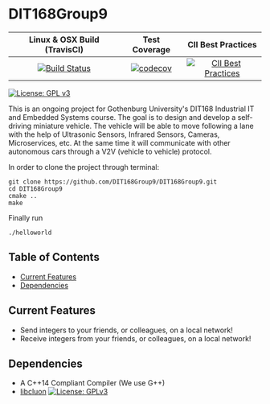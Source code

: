 # DIT168Group9

| Linux & OSX Build (TravisCI) | Test Coverage | CII Best Practices |
| :--------------------------: | :-----------: | :----------------: |
[![Build Status](https://travis-ci.org/DIT168Group9/DIT168Group9.svg?branch=master)](https://travis-ci.org/DIT168Group9/DIT168Group9) | [![codecov](https://codecov.io/gh/DIT168Group9/DIT168Group9/branch/master/graph/badge.svg)](https://codecov.io/gh/DIT168Group9/DIT168Group9) | [![CII Best Practices](https://bestpractices.coreinfrastructure.org/projects/1665/badge)](https://bestpractices.coreinfrastructure.org/projects/1665) |

[![License: GPL v3](https://img.shields.io/badge/License-GPL%20v3-blue.svg)](https://www.gnu.org/licenses/gpl-3.0)

This is an ongoing project for Gothenburg University's DIT168 Industrial IT and Embedded Systems course. The goal is to design and develop a self-driving miniature vehicle. The vehicle will be able to move following a lane with the help of Ultrasonic Sensors, Infrared Sensors, Cameras, Microservices, etc. At the same time it will communicate with other autonomous cars through a V2V (vehicle to vehicle) protocol.

In order to clone the project through terminal: 

```
git clone https://github.com/DIT168Group9/DIT168Group9.git
cd DIT168Group9
cmake .. 
make
```

Finally run

```
./helloworld
```

## Table of Contents
* [Current Features](#current-features)
* [Dependencies](#dependencies)

## Current Features
* Send integers to your friends, or colleagues, on a local network!
* Receive integers from your friends, or colleagues, on a local network!

## Dependencies
* A C++14 Compliant Compiler (We use G++)
* [libcluon](https://github.com/chrberger/libcluon) [![License: GPLv3](https://img.shields.io/badge/license-GPL--3-blue.svg
)](https://www.gnu.org/licenses/gpl-3.0.txt)
